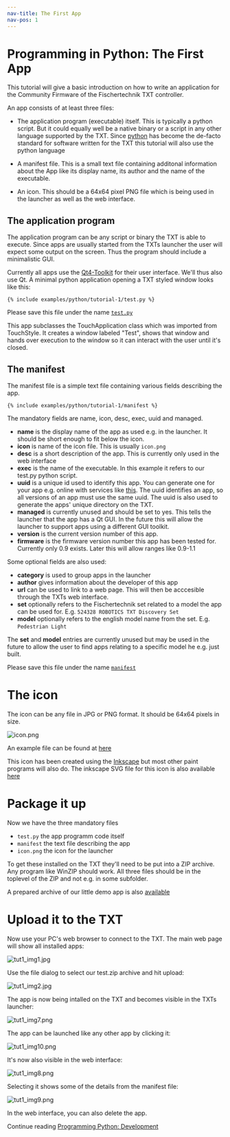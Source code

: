 ```yaml
---
nav-title: The First App
nav-pos: 1
---
```

# Programming in Python: The First App

This tutorial will give a basic introduction on how to write an application
for the Community Firmware of the Fischertechnik TXT controller.

An app consists of at least three files:

 * The application program (executable) itself. This is typically a
   python script. But it could equally well be a native binary or a
   script in any other language supported by the TXT. Since
   [python](https://www.python.org) has become the de-facto standard
   for software written for the TXT this tutorial will also use the
   python language

 * A manifest file. This is a small text file containing additonal
   information about the App like its display name, its author and the
   name of the executable.

 * An icon. This should be a 64x64 pixel PNG file which is being used
   in the launcher as well as the web interface.

## The application program

The application program can be any script or binary the TXT is able to
execute. Since apps are usually started from the TXTs launcher the
user will expect some output on the screen. Thus the program should include
a minimalistic GUI.

Currently all apps use the [Qt4-Toolkit](http://www.qt.io/) for their user
interface. We'll thus also use Qt. A minimal python application opening
a TXT styled window looks like this:

```
{% include examples/python/tutorial-1/test.py %}
```

Please save this file under the name [`test.py`](../../../media/examples/python/tutorial-1/test.py)

This app subclasses the TouchApplication class which was imported from
TouchStyle. It creates a window labeled "Test", shows that window and
hands over execution to the window so it can interact with the user
until it's closed.

## The manifest

The manifest file is a simple text file containing various fields
describing the app.

```
{% include examples/python/tutorial-1/manifest %}
```

The mandatory fields are name, icon, desc, exec, uuid and managed.

 * **name** is the display name of the app as used e.g. in the
   launcher. It should be short enough to fit below the icon.
 * **icon** is name of the icon file. This is usually `icon.png`
 * **desc** is a short description of the app. This is currently
   only used in the web interface
 * **exec** is the name of the executable. In this example it refers
   to our test.py python script.
 * **uuid** is a unique id used to identify this app. You can generate
   one for your app e.g. online with services like [this](https://www.famkruithof.net/uuid/uuidgen). The uuid identifies an app, so all versions of an app must use the same uuid. The uuid is also used to generate the apps' unique directory on the TXT.
 * **managed** is currently unused and should be set to yes. This tells
   the launcher that the app has a Qt GUI. In the future this will
   allow the launcher to support apps using a different GUI toolkit.
 * **version** is the current version number of this app.
 * **firmware** is the firmware version number this app has been tested for. Currently only 0.9 exists. Later this will allow ranges like 0.9-1.1

Some optional fields are also used:

 * **category** is used to group apps in the launcher
 * **author** gives information about the developer of this app
 * **url** can be used to link to a web page. This will then be acccesible through the TXTs web interface.
 * **set** optionally refers to the Fischertechnik set related to a model the app can be used for. E.g. `524328 ROBOTICS TXT Discovery Set`
 * **model** optionally refers to the english model name from the set. E.g. `Pedestrian Light`

The **set** and **model** entries are currently unused but may be used in the future to allow the user to find apps relating to a specific model he e.g. just built.

Please save this file under the name [`manifest`](../../../media/examples/python/tutorial-1/manifest)

# The icon

The icon can be any file in JPG or PNG format. It should be 64x64 pixels in
size.

![icon.png](../../../en/programming/python/icon.png)

An example file can be found at [here](../../../en/programming/python/icon.png)

This icon has been created using the [Inkscape](https://inkscape.org/) but most other paint programs will also do. The inkscape SVG file for this icon is also available [here](https://raw.githubusercontent.com/ftCommunity/ftcommunity-apps/master/packages/app_tutorial_1/icon.svg)

# Package it up

Now we have the three mandatory files

 * `test.py` the app programm code itself
 * `manifest` the text file describing the app
 * `icon.png` the icon for the launcher

To get these installed on the TXT they'll need to be put into a ZIP
archive. Any program like WinZIP should work. All three files should be
in the toplevel of the ZIP and not e.g. in some subfolder.

A prepared archive of our little demo app is also [available](https://github.com/ftCommunity/ftcommunity-TXT/raw/44dd2e2903880e5927a188c49f623cbcc83e3a3e/docs/_includes/examples/python/tutorial-1/test.zip)

# Upload it to the TXT

Now use your PC's web browser to connect to the TXT. The main web page will
show all installed apps:

![tut1_img1.jpg](tut1_img1.jpg)

Use the file dialog to select our test.zip archive and hit upload:

![tut1_img2.jpg](tut1_img2.jpg)

The app is now being intalled on the TXT and becomes visible in the
TXTs launcher:

![tut1_img7.png](tut1_img7.png)

The app can be launched like any other app by clicking it:

![tut1_img10.png](tut1_img10.png)

It's now also visible in the web interface:

![tut1_img8.png](tut1_img8.png)

Selecting it shows some of the details from the manifest file:

![tut1_img9.png](tut1_img9.png)

In the web interface, you can also delete the app.

Continue reading [Programming Python: Development](tutorial-2.md)

